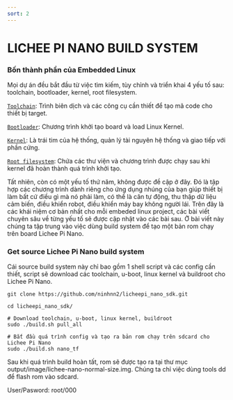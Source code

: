 ```yaml
---
sort: 2
---
```


# LICHEE PI NANO BUILD SYSTEM

### Bốn thành phần của Embedded Linux

Mọi dự án đều bắt đầu từ việc tìm kiếm, tùy chỉnh và triển khai 4 yếu tố sau: toolchain, bootloader, kernel, root filesystem.

[`Toolchain`](./): Trình biên dịch và các công cụ cần thiết để tạo mã code cho thiết bị target.

[`Bootloader`](./): Chương trình khởi tạo board và load Linux Kernel.

[`Kernel`](./): Là trái tim của hệ thống, quản lý tài nguyên hệ thống và giao tiếp với phần cứng.

[`Root filesystem`](./): Chứa các thư viện và chương trình được chạy sau khi kernel đã hoàn thành quá trình khởi tạo.

Tất nhiên, còn có một yếu tố thứ năm, không được đề cập ở đây. Đó là tập hợp các chương trình dành riêng cho ứng dụng nhúng của bạn giúp thiết bị làm bất cứ điều gì mà nó phải làm, có thể là cân tự động, thu thập dữ liệu cảm biến, điều khiển robot, điều khiển máy bay không người lái.
Trên đây là các khái niệm cơ bản nhất cho mỗi embeded linux project, các bài viết chuyên sâu về từng yếu tố sẽ được cập nhật vào các bài sau. Ở bài viết này chúng ta tập trung vào việc dùng build system để tạo một bản rom chạy trên board Lichee Pi Nano.

### Get source Lichee Pi Nano build system

Cái source build system này chỉ bao gồm 1 shell script và các config cần thiết, script sẽ download các toolchain, u-boot, linux kernel và buildroot cho Lichee Pi Nano.






```shell
git clone https://github.com/ninhnn2/licheepi_nano_sdk.git

cd licheepi_nano_sdk/

# Download toolchain, u-boot, linux kernel, buildroot
sudo ./build.sh pull_all

# Bắt đầu quá trình config và tạo ra bản rom chạy trên sdcard cho Lichee Pi Nano
sudo ./build.sh nano_tf
```

Sau khi quá trình build hoàn tất, rom sẽ được tạo ra tại thư mục output/image/lichee-nano-normal-size.img. Chúng ta chỉ việc dùng tools dd để flash rom vào sdcard.

User/Pasword: root/000





